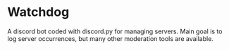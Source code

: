 # Watchdog
A discord bot coded with discord.py for managing servers. Main goal is to log server occurrences, but many other moderation tools are available.
